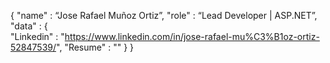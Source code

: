 {
   "name" : “Jose Rafael Muñoz Ortiz”,
   "role" : “Lead Developer | ASP.NET”,
   "data" : 
     { 		 
      "Linkedin" : "https://www.linkedin.com/in/jose-rafael-mu%C3%B1oz-ortiz-52847539/", 
      "Resume"   : ""
     }
}
